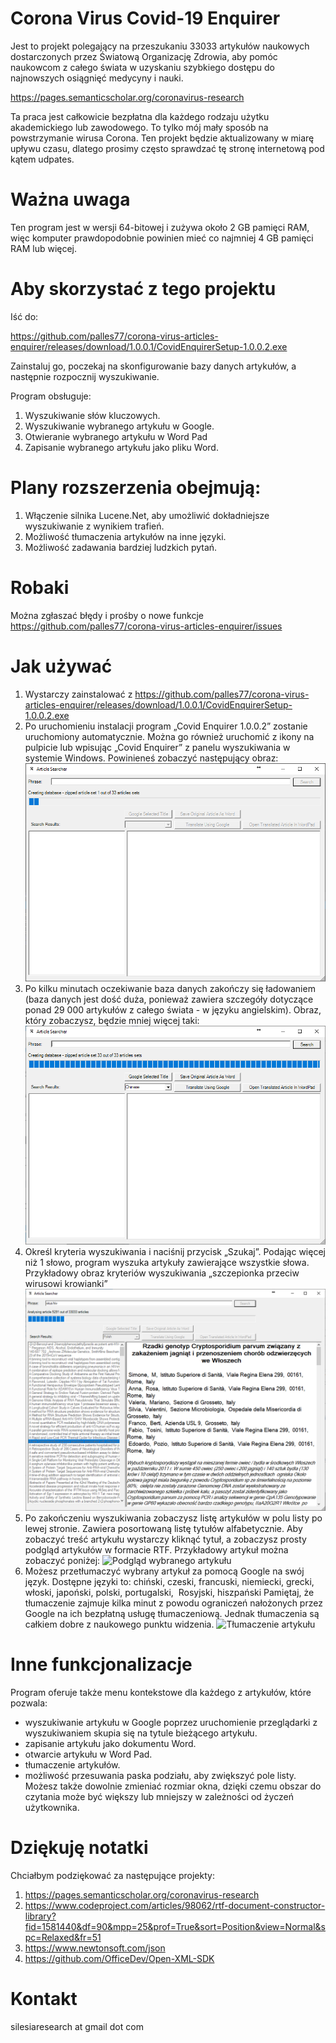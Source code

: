 # Corona Virus Covid-19 Enquirer

Jest to projekt polegający na przeszukaniu 33033 artykułów naukowych dostarczonych przez Światową Organizację Zdrowia, aby pomóc naukowcom z całego świata w uzyskaniu szybkiego dostępu do najnowszych osiągnięć medycyny i nauki.

https://pages.semanticscholar.org/coronavirus-research

Ta praca jest całkowicie bezpłatna dla każdego rodzaju użytku akademickiego lub zawodowego.
To tylko mój mały sposób na powstrzymanie wirusa Corona.
Ten projekt będzie aktualizowany w miarę upływu czasu, dlatego prosimy często sprawdzać tę stronę internetową pod kątem udpates.

# Ważna uwaga
Ten program jest w wersji 64-bitowej i zużywa około 2 GB pamięci RAM, więc komputer prawdopodobnie powinien mieć co najmniej 4 GB pamięci RAM lub więcej.

# Aby skorzystać z tego projektu
Iść do:

https://github.com/palles77/corona-virus-articles-enquirer/releases/download/1.0.0.1/CovidEnquirerSetup-1.0.0.2.exe

Zainstaluj go, poczekaj na skonfigurowanie bazy danych artykułów, a następnie rozpocznij wyszukiwanie.

Program obsługuje:
1. Wyszukiwanie słów kluczowych.
2. Wyszukiwanie wybranego artykułu w Google.
3. Otwieranie wybranego artykułu w Word Pad
4. Zapisanie wybranego artykułu jako pliku Word.

# Plany rozszerzenia obejmują:
1. Włączenie silnika Lucene.Net, aby umożliwić dokładniejsze wyszukiwanie z wynikiem trafień.
2. Możliwość tłumaczenia artykułów na inne języki.
3. Możliwość zadawania bardziej ludzkich pytań.

# Robaki
Można zgłaszać błędy i prośby o nowe funkcje
https://github.com/palles77/corona-virus-articles-enquirer/issues

# Jak używać

1. Wystarczy zainstalować z
https://github.com/palles77/corona-virus-articles-enquirer/releases/download/1.0.0.1/CovidEnquirerSetup-1.0.0.2.exe
2. Po uruchomieniu instalacji program „Covid Enquirer 1.0.0.2” zostanie uruchomiony automatycznie. Można go również uruchomić z ikony na pulpicie lub wpisując „Covid Enquirer” z panelu wyszukiwania w systemie Windows.
Powinieneś zobaczyć następujący obraz:
![Ładowanie bazy danych](https://github.com/palles77/corona-virus-articles-enquirer/blob/master/Images/CovidEnquirerStartup.png)
3. Po kilku minutach oczekiwanie baza danych zakończy się ładowaniem (baza danych jest dość duża, ponieważ zawiera szczegóły dotyczące ponad 29 000 artykułów z całego świata - w języku angielskim).
Obraz, który zobaczysz, będzie mniej więcej taki:
![Baza danych załadowana](https://github.com/palles77/corona-virus-articles-enquirer/blob/master/Images/CovidEnquirerLoaded.png)
4. Określ kryteria wyszukiwania i naciśnij przycisk „Szukaj”. Podając więcej niż 1 słowo, program wyszuka artykuły zawierające wszystkie słowa.
Przykładowy obraz kryteriów wyszukiwania „szczepionka przeciw wirusowi krowianki”
![Określanie kryteriów wyszukiwania](https://github.com/palles77/corona-virus-articles-enquirer/blob/master/Images/CovidEnquirerSearching.png)
5. Po zakończeniu wyszukiwania zobaczysz listę artykułów w polu listy po lewej stronie. Zawiera posortowaną listę tytułów alfabetycznie. Aby zobaczyć treść artykułu wystarczy kliknąć tytuł, a zobaczysz prosty podgląd artykułów w formacie RTF.
Przykładowy artykuł można zobaczyć poniżej:
![Podgląd wybranego artykułu](https://github.com/palles77/corona-virus-articles-enquirer/blob/master/Images/Images/CovidEnquirerSearchingResult.png)
6. Możesz przetłumaczyć wybrany artykuł za pomocą Google na swój język. Dostępne języki to: chiński, czeski, francuski, niemiecki, grecki, włoski, japoński, polski, portugalski,
 Rosyjski, hiszpański Pamiętaj, że tłumaczenie zajmuje kilka minut z powodu ograniczeń nałożonych przez Google na ich bezpłatną usługę tłumaczeniową. Jednak tłumaczenia są całkiem dobre z naukowego punktu widzenia.
![Tłumaczenie artykułu](https://github.com/palles77/corona-virus-articles-enquirer/blob/master/Images/Images/CovidEnquirerTranslatedInPolish.png)

# Inne funkcjonalizacje
Program oferuje także menu kontekstowe dla każdego z artykułów, które pozwala:
* wyszukiwanie artykułu w Google poprzez uruchomienie przeglądarki z wyszukiwaniem skupia się na tytule bieżącego artykułu.
* zapisanie artykułu jako dokumentu Word.
* otwarcie artykułu w Word Pad.
* tłumaczenie artykułów.
* możliwość przesuwania paska podziału, aby zwiększyć pole listy. Możesz także dowolnie zmieniać rozmiar okna, dzięki czemu obszar do czytania może być większy lub mniejszy w zależności od życzeń użytkownika.

# Dziękuję notatki
Chciałbym podziękować za następujące projekty:
1. https://pages.semanticscholar.org/coronavirus-research
2. https://www.codeproject.com/articles/98062/rtf-document-constructor-library?fid=1581440&df=90&mpp=25&prof=True&sort=Position&view=Normal&spc=Relaxed&fr=51
3. https://www.newtonsoft.com/json
4. https://github.com/OfficeDev/Open-XML-SDK

# Kontakt
silesiaresearch at gmail dot com